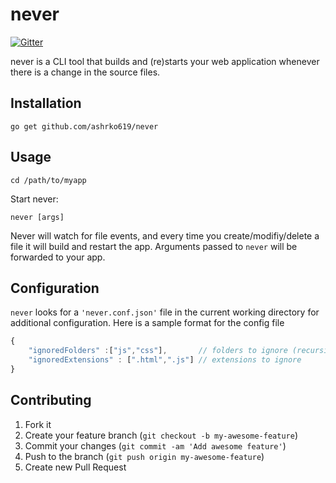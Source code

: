 # never


[![Gitter](https://badges.gitter.im/ashrko619/never.svg)](https://gitter.im/ashrko619/never?utm_source=badge&utm_medium=badge&utm_campaign=pr-badge)


never is a CLI tool that builds and (re)starts your web application whenever there is a change in the source files.


## Installation

    go get github.com/ashrko619/never

## Usage

    cd /path/to/myapp

Start never:

    never [args]

Never will watch for file events, and every time you create/modifiy/delete a file it will build and restart the app. Arguments passed to `never` will be forwarded to your app.


## Configuration

`never` looks for a `'never.conf.json'` file in the current working directory for additional configuration. Here is a sample format for the config file

```javascript
{
	"ignoredFolders" :["js","css"],       // folders to ignore (recursively)
	"ignoredExtensions" : [".html",".js"] // extensions to ignore
}
```

## Contributing

1. Fork it
2. Create your feature branch (`git checkout -b my-awesome-feature`)
3. Commit your changes (`git commit -am 'Add awesome feature'`)
4. Push to the branch (`git push origin my-awesome-feature`)
5. Create new Pull Request


